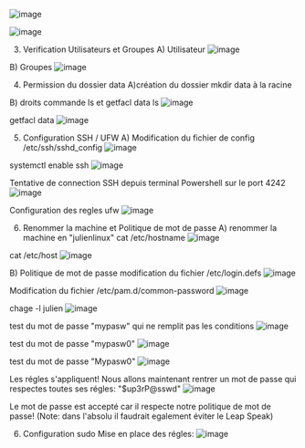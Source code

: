 ![image](https://github.com/user-attachments/assets/c8a5ea12-aba5-491a-82b3-3447c93c4b3f)

![image](https://github.com/user-attachments/assets/486c25c3-03d8-473e-9809-43951e85e983)

3) Verification Utilisateurs et Groupes
   A) Utilisateur
![image](https://github.com/user-attachments/assets/6a714545-62c2-4145-838b-966381b6126b)

 B) Groupes
 ![image](https://github.com/user-attachments/assets/8b5e156a-a973-494b-a7c3-061c8ce0b772)

4) Permission du dossier data
A)création du dossier
mkdir data à la racine

B) droits commande ls et getfacl data
ls
![image](https://github.com/user-attachments/assets/1747c538-5efb-4c83-93f2-59d24a35aa1c)

getfacl data
![image](https://github.com/user-attachments/assets/12e443d3-2410-43ef-a95a-f2af563543fd)

5) Configuration SSH / UFW
A) Modification du fichier de config /etc/ssh/sshd_config
![image](https://github.com/user-attachments/assets/cf37c3a3-3f8a-459d-b8d3-6674eb9fa57e)

systemctl enable ssh
![image](https://github.com/user-attachments/assets/829725d5-4dda-487a-8469-f03bee15ff99)

Tentative de connection SSH depuis terminal Powershell sur le port 4242
![image](https://github.com/user-attachments/assets/c60440ec-af85-480c-a80d-aff8d30f7de6)

Configuration des regles ufw 
![image](https://github.com/user-attachments/assets/6214d121-ffe7-4205-8292-36bc4d80e218)

6) Renommer la machine et Politique de mot de passe
A) renommer la machine en "julienlinux"
cat /etc/hostname
![image](https://github.com/user-attachments/assets/71ad5bf5-422f-4ae0-92c9-40147b18beab)

cat /etc/host
![image](https://github.com/user-attachments/assets/1e302d7b-d07f-425b-a637-222dbbf4d09b)

B) Politique de mot de passe
modification du fichier /etc/login.defs 
![image](https://github.com/user-attachments/assets/8998b618-0518-47f8-83b7-34446320c69b)

Modification du fichier /etc/pam.d/common-password
![image](https://github.com/user-attachments/assets/29a2259a-4da6-412b-b3f2-b6589d9cb6a4)

chage -l julien
![image](https://github.com/user-attachments/assets/22294ce7-d11a-4922-a6c3-dc534fc2aae6)

test du mot de passe "mypasw" qui ne remplit pas les conditions
![image](https://github.com/user-attachments/assets/55e0c95b-bc36-48ff-804c-a27f8dbb2c3e)

test du mot de passe "mypasw0"
![image](https://github.com/user-attachments/assets/080d5af3-f6cf-4660-950a-233dd1c82ecd)

test du mot de passe "Mypasw0"
![image](https://github.com/user-attachments/assets/cf07ea35-f9cd-416c-ab7c-fd144ba6150c)

Les régles s'appliquent! Nous allons maintenant rentrer un mot de passe qui respectes toutes ses régles: "$up3rP@sswd"
![image](https://github.com/user-attachments/assets/89039488-3254-4a28-acda-ee33ccb03420)

Le mot de passe est accepté car il respecte notre politique de mot de passe!
(Note: dans l'absolu il faudrait egalement éviter le Leap Speak)

6) Configuration sudo
Mise en place des régles:
![image](https://github.com/user-attachments/assets/a4e7a0eb-4ba4-4d08-b028-1819e5f673d4)

